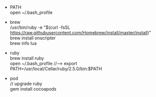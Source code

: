 * PATH  
open ~/.bash_profile

* brew  
/usr/bin/ruby -e "$(curl -fsSL https://raw.githubusercontent.com/Homebrew/install/master/install)"  
brew install onscripter  
brew info lua  

* ruby  
brew install ruby  
open ~/.bash_profile 
//--> export PATH=/usr/local/Cellar/ruby/2.5.0/bin:$PATH  

* pod  
// upgrade ruby  
gem install cocoapods  
